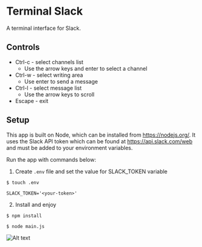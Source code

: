 Terminal Slack
==============

A terminal interface for Slack.

## Controls
 - Ctrl-c - select channels list
    - Use the arrow keys and enter to select a channel
 - Ctrl-w - select writing area
    - Use enter to send a message
 - Ctrl-l - select message list
    - Use the arrow keys to scroll
 - Escape - exit

## Setup
This app is built on Node, which can be installed from https://nodejs.org/. It uses the Slack API token which can be found at https://api.slack.com/web and must be added to your environment variables.

Run the app with commands below:

1. Create `.env` file and set the value for SLACK_TOKEN variable

  ```
  $ touch .env
  ```

  ```
  SLACK_TOKEN='<your-token>'
  ```

2. Install and enjoy

  ```
  $ npm install
  ```

  ```
  $ node main.js
  ```

![Alt text](screen-shot.png?raw=true "Terminal Slack")
